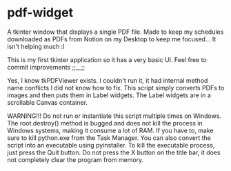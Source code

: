 # pdf-widget
A tkinter window that displays a single PDF file. Made to keep my schedules downloaded as PDFs from Notion on my Desktop to keep me focused...
It isn't helping much :l
 
This is my first tkinter application so it has a very basic UI. Feel free to commit improvements ;;__;; 

Yes, I know tkPDFViewer exists. I couldn't run it, it had internal method name conflicts I did not know how to fix. This script simply converts PDFs to images and then puts them in Label widgets. The Label widgets are in a scrollable Canvas container. 

WARNING!!! 
Do not run or instantiate this script multiple times on Windows. The root.destroy() method is bugged and does not kill the process in Windows systems, making it consume a lot of RAM.
If you have to, make sure to kill python.exe from the Task Manager. You can also convert the script into an executable using pyinstaller. To kill the executable process, just press the Quit button. Do not press the X button on the title bar, it does not completely clear the program from memory.
